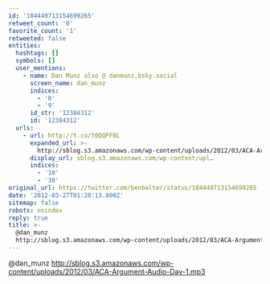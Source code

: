 ```yaml
---
id: '184449713154699265'
retweet_count: '0'
favorite_count: '1'
retweeted: false
entities:
  hashtags: []
  symbols: []
  user_mentions:
    - name: Dan Munz also @ danmunz.bsky.social
      screen_name: dan_munz
      indices:
        - '0'
        - '9'
      id_str: '12384312'
      id: '12384312'
  urls:
    - url: http://t.co/t0QQPF8L
      expanded_url: >-
        http://sblog.s3.amazonaws.com/wp-content/uploads/2012/03/ACA-Argument-Audio-Day-1.mp3
      display_url: sblog.s3.amazonaws.com/wp-content/upl…
      indices:
        - '10'
        - '30'
original_url: https://twitter.com/benbalter/status/184449713154699265
date: '2012-03-27T01:20:13.000Z'
sitemap: false
robots: noindex
reply: true
title: >-
  @dan_munz
  http://sblog.s3.amazonaws.com/wp-content/uploads/2012/03/ACA-Argument-Audio-Day-1.mp3
---
```


@dan_munz http://sblog.s3.amazonaws.com/wp-content/uploads/2012/03/ACA-Argument-Audio-Day-1.mp3